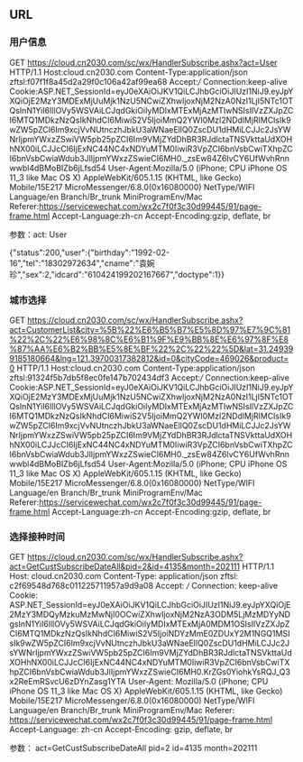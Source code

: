

## URL

### 用户信息
GET https://cloud.cn2030.com/sc/wx/HandlerSubscribe.ashx?act=User HTTP/1.1
Host:cloud.cn2030.com
Content-Type:application/json
zftsl:f07f1f8a45d2a29f0c106a42af99ea68
Accept:*/*
Connection:keep-alive
Cookie:ASP.NET_SessionId=eyJ0eXAiOiJKV1QiLCJhbGciOiJIUzI1NiJ9.eyJpYXQiOjE2MzY3MDExMjUuMjk1NzU5NCwiZXhwIjoxNjM2NzA0NzI1LjI5NTc1OTQsInN1YiI6IllOVy5WSVAiLCJqdGkiOiIyMDIxMTExMjAzMTIwNSIsIlVzZXJpZCI6MTQ1MDkzNzQsIkNhdCI6MiwiS2V5IjoiMmQ2YWI0MzI2NDdlMjRlMCIsIk9wZW5pZCI6Im9xcjVvNUtnczhJbkU3aWNaeEllQ0ZscDU1dHMiLCJJc2JsYWNrIjpmYWxzZSwiVW5pb25pZCI6Im9VMjZYdDhBR3RJdlctaTNSVkttaUdXOHhNX00iLCJJcCI6IjExNC44NC4xNDYuMTM0IiwiR3VpZCI6bnVsbCwiTXhpZCI6bnVsbCwiaWdub3JlIjpmYWxzZSwieCI6MH0._zsEw84Z6lvCY6UfWvhRnnwwbl4dBMoBIZb6jLfsd54
User-Agent:Mozilla/5.0 (iPhone; CPU iPhone OS 11_3 like Mac OS X) AppleWebKit/605.1.15 (KHTML, like Gecko) Mobile/15E217 MicroMessenger/6.8.0(0x16080000) NetType/WIFI Language/en Branch/Br_trunk MiniProgramEnv/Mac
Referer:https://servicewechat.com/wx2c7f0f3c30d99445/91/page-frame.html
Accept-Language:zh-cn
Accept-Encoding:gzip, deflate, br

参数：act: User

{"status":200,"user":{"birthday":"1992-02-16","tel":"18302972634","cname":"袁婉珍","sex":2,"idcard":"610424199202167667","doctype":1}}

### 城市选择
GET https://cloud.cn2030.com/sc/wx/HandlerSubscribe.ashx?act=CustomerList&city=%5B%22%E6%B5%B7%E5%8D%97%E7%9C%81%22%2C%22%E6%98%8C%E6%B1%9F%E9%BB%8E%E6%97%8F%E8%87%AA%E6%B2%BB%E5%8E%BF%22%2C%22%22%5D&lat=31.249399185180664&lng=121.39700317382812&id=0&cityCode=469026&product=0 HTTP/1.1
Host:cloud.cn2030.com
Content-Type:application/json
zftsl:91324f5b7db5f8ec0fe147b702434df3
Accept:*/*
Connection:keep-alive
Cookie:ASP.NET_SessionId=eyJ0eXAiOiJKV1QiLCJhbGciOiJIUzI1NiJ9.eyJpYXQiOjE2MzY3MDExMjUuMjk1NzU5NCwiZXhwIjoxNjM2NzA0NzI1LjI5NTc1OTQsInN1YiI6IllOVy5WSVAiLCJqdGkiOiIyMDIxMTExMjAzMTIwNSIsIlVzZXJpZCI6MTQ1MDkzNzQsIkNhdCI6MiwiS2V5IjoiMmQ2YWI0MzI2NDdlMjRlMCIsIk9wZW5pZCI6Im9xcjVvNUtnczhJbkU3aWNaeEllQ0ZscDU1dHMiLCJJc2JsYWNrIjpmYWxzZSwiVW5pb25pZCI6Im9VMjZYdDhBR3RJdlctaTNSVkttaUdXOHhNX00iLCJJcCI6IjExNC44NC4xNDYuMTM0IiwiR3VpZCI6bnVsbCwiTXhpZCI6bnVsbCwiaWdub3JlIjpmYWxzZSwieCI6MH0._zsEw84Z6lvCY6UfWvhRnnwwbl4dBMoBIZb6jLfsd54
User-Agent:Mozilla/5.0 (iPhone; CPU iPhone OS 11_3 like Mac OS X) AppleWebKit/605.1.15 (KHTML, like Gecko) Mobile/15E217 MicroMessenger/6.8.0(0x16080000) NetType/WIFI Language/en Branch/Br_trunk MiniProgramEnv/Mac
Referer:https://servicewechat.com/wx2c7f0f3c30d99445/91/page-frame.html
Accept-Language:zh-cn
Accept-Encoding:gzip, deflate, br

### 选择接种时间
GET https://cloud.cn2030.com/sc/wx/HandlerSubscribe.ashx?act=GetCustSubscribeDateAll&pid=2&id=4135&month=202111 HTTP/1.1
Host: cloud.cn2030.com
Content-Type: application/json
zftsl: c2f69548d768c011225711957a9d9a08
Accept: */*
Connection: keep-alive
Cookie: ASP.NET_SessionId=eyJ0eXAiOiJKV1QiLCJhbGciOiJIUzI1NiJ9.eyJpYXQiOjE2MzY3MDQyMzkuMzMwNjI0OCwiZXhwIjoxNjM2NzA3ODM5LjMzMDYyNDgsInN1YiI6IllOVy5WSVAiLCJqdGkiOiIyMDIxMTExMjA0MDM1OSIsIlVzZXJpZCI6MTQ1MDkzNzQsIkNhdCI6MiwiS2V5IjoiNDYzMmE0ZDUxY2M1NGQ1MSIsIk9wZW5pZCI6Im9xcjVvNUtnczhJbkU3aWNaeEllQ0ZscDU1dHMiLCJJc2JsYWNrIjpmYWxzZSwiVW5pb25pZCI6Im9VMjZYdDhBR3RJdlctaTNSVkttaUdXOHhNX00iLCJJcCI6IjExNC44NC4xNDYuMTM0IiwiR3VpZCI6bnVsbCwiTXhpZCI6bnVsbCwiaWdub3JlIjpmYWxzZSwieCI6MH0.KrZGs0YiohkYsRQJ_Q3x2ReEmRSvcU6zDYnZasg1YTA
User-Agent: Mozilla/5.0 (iPhone; CPU iPhone OS 11_3 like Mac OS X) AppleWebKit/605.1.15 (KHTML, like Gecko) Mobile/15E217 MicroMessenger/6.8.0(0x16080000) NetType/WIFI Language/en Branch/Br_trunk MiniProgramEnv/Mac
Referer: https://servicewechat.com/wx2c7f0f3c30d99445/91/page-frame.html
Accept-Language: zh-cn
Accept-Encoding: gzip, deflate, br

参数：
act=GetCustSubscribeDateAll
pid=2
id=4135
month=202111

### 